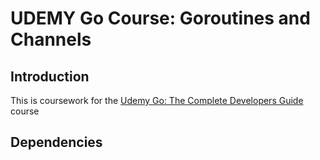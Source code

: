 # UDEMY Go Course: Goroutines and Channels

## Introduction

This is coursework for the [Udemy Go: The Complete Developers
Guide](https://www.udemy.com/course/go-the-complete-developers-guide) course

## Dependencies

